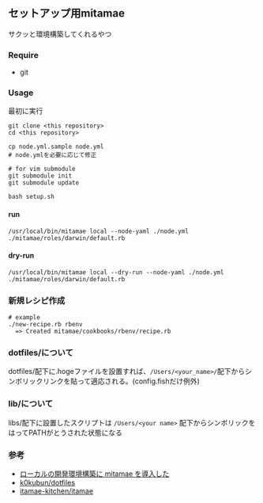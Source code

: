 ## セットアップ用mitamae
サクッと環境構築してくれるやつ

### Require
- git

### Usage

最初に実行

```shell
git clone <this repository>
cd <this repository>

cp node.yml.sample node.yml
# node.ymlを必要に応じて修正

# for vim submodule
git submodule init
git submodule update

bash setup.sh
```

#### run
```shell
/usr/local/bin/mitamae local --node-yaml ./node.yml ./mitamae/roles/darwin/default.rb
```

#### dry-run
```shell
/usr/local/bin/mitamae local --dry-run --node-yaml ./node.yml ./mitamae/roles/darwin/default.rb
```

### 新規レシピ作成

```shell
# example
./new-recipe.rb rbenv
  => Created mitamae/cookbooks/rbenv/recipe.rb
```

### dotfiles/について

dotfiles/配下に.hogeファイルを設置すれば、`/Users/<your_name>/`配下からシンボリックリンクを貼って適応される。(config.fishだけ例外)

### lib/について

libs/配下に設置したスクリプトは `/Users/<your name>` 配下からシンボリックをはってPATHがとうされた状態になる

### 参考
- [ローカルの開発環境構築に mitamae を導入した](https://lime1024.hateblo.jp/entry/2021/05/12/233622)
- [k0kubun/dotfiles](https://github.com/k0kubun/dotfiles)
- [itamae-kitchen/itamae](https://github.com/itamae-kitchen/itamae)
